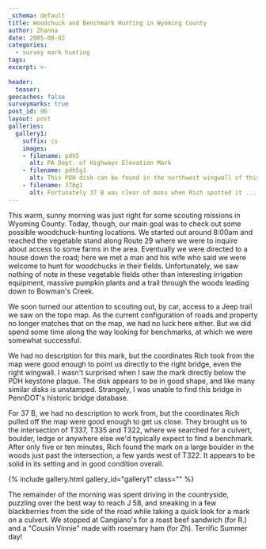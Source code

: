 ```yaml
---
_schema: default
title: Woodchuck and Benchmark Hunting in Wyoming County
author: Zhanna
date: 2005-08-02
categories:
  - survey mark hunting
tags:
excerpt: >- 
   
header:
  teaser:
geocaches: false
surveymarks: true
post_id: 96
layout: post           
galleries:
  gallery1:
    suffix: cs
    images: 
    - filename: pdh5
      alt: PA Dept. of Highways Elevation Mark   
    - filename: pdh5g1
      alt: This PDH disk can be found in the northwest wingwall of this bridge over Hettesheimer Run.
    - filename: 37bg1
      alt: Fortunately 37 B was clear of moss when Rich spotted it ... or he probably wouldn't have!                                               
---      
```


This warm, sunny morning was just right for some scouting missions in Wyoming County. Today, though, our main goal was to check out some possible woodchuck-hunting locations. We started out around 8:00am and reached the vegetable stand along Route 29 where we were to inquire about access to some farms in the area. Eventually we were directed to a house down the road; here we met a man and his wife who said we were welcome to hunt for woodchucks in their fields. Unfortunately, we saw nothing of note in these vegetable fields other than interesting irrigation equipment, massive pumpkin plants and a trail through the woods leading down to Bowman's Creek.

We soon turned our attention to scouting out, by car, access to a Jeep trail we saw on the topo map. As the current configuration of roads and property no longer matches that on the map, we had no luck here either. But we did spend some time along the way looking for benchmarks, at which we were somewhat successful.

We had no description for this mark, but the coordinates Rich took from the map were good enough to point us directly to the right bridge, even the right wingwall. I wasn't surprised when I saw the mark directly below the PDH keystone plaque. The disk appears to be in good shape, and like many similar disks is unstamped. Strangely, I was unable to find this bridge in PennDOT's historic bridge database.

For 37 B, we had no description to work from, but the coordinates Rich pulled off the map were good enough to get us close. They brought us to the intersection of T337, T335 and T322, where we searched for a culvert, boulder, ledge or anywhere else we'd typically expect to find a benchmark. After only five or ten minutes, Rich found the mark on a large boulder in the woods just past the intersection, a few yards west of T322. It appears to be solid in its setting and in good condition overall.

{% include gallery.html gallery_id="gallery1" class="" %}

The remainder of the morning was spent driving in the countryside, puzzling over the best way to reach J 58, and sneaking in a few blackberries from the side of the road while taking a quick look for a mark on a culvert. We stopped at Cangiano's for a roast beef sandwich (for R.) and a "Cousin Vinnie" made with rosemary ham (for Zh). Terrific Summer day!